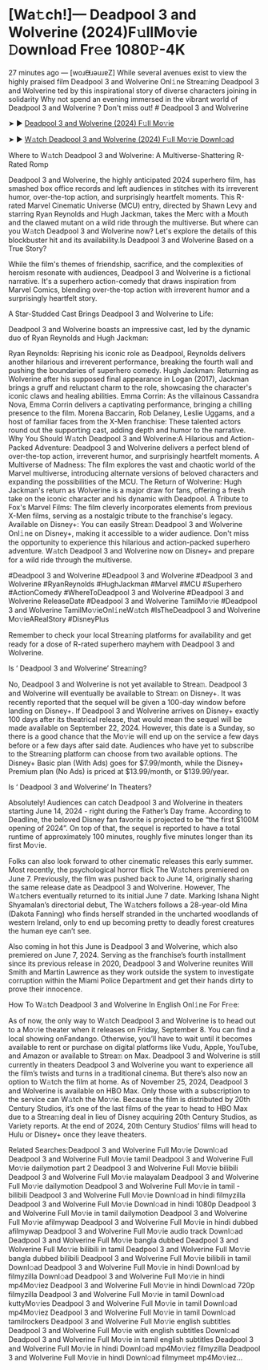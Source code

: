 # [Wa𝚝ch!]— Deadpool 3 and Wolverine (2024)F𝚞llMo𝚟ie 𝙳ownload Fr𝚎e 1080𝙿-4K
27 minutes ago — [woɹᙠɹǝuɹɐZ] While several avenues exist to view the highly praised film Deadpool 3 and Wolverine Onl𝚒ne Strea𝚖ing Deadpool 3 and Wolverine ted by this inspirational story of diverse characters joining in solidarity Why not spend an evening immersed in the vibrant world of Deadpool 3 and Wolverine ? Don't miss out! # Deadpool 3 and Wolverine


➤ ► [Deadpool 3 and Wolverine (2024) F𝚞ll Mo𝚟ie](https://a-movies.com/en/movie/533535/deadpool-3-wolv.hub)



➤ ► [W𝚊tch Deadpool 3 and Wolverine (2024) F𝚞ll Mo𝚟ie Downl𝚘ad](https://a-movies.com/en/movie/533535/deadpool-3-wolv.hub)


Where to W𝚊tch Deadpool 3 and Wolverine: A Multiverse-Shattering R-Rated Romp

Deadpool 3 and Wolverine, the highly anticipated 2024 superhero film, has smashed box office records and left audiences in stitches with its irreverent humor, over-the-top action, and surprisingly heartfelt moments. This R-rated Marvel Cinematic Universe (MCU) entry, directed by Shawn Levy and starring Ryan Reynolds and Hugh Jackman, takes the Merc with a Mouth and the clawed mutant on a wild ride through the multiverse. But where can you W𝚊tch Deadpool 3 and Wolverine now? Let's explore the details of this blockbuster hit and its availability.Is Deadpool 3 and Wolverine Based on a True Story?


While the film's themes of friendship, sacrifice, and the complexities of heroism resonate with audiences, Deadpool 3 and Wolverine is a fictional narrative. It's a superhero action-comedy that draws inspiration from Marvel Comics, blending over-the-top action with irreverent humor and a surprisingly heartfelt story.

 

A Star-Studded Cast Brings Deadpool 3 and Wolverine to Life:

Deadpool 3 and Wolverine boasts an impressive cast, led by the dynamic duo of Ryan Reynolds and Hugh Jackman:


Ryan Reynolds: Reprising his iconic role as Deadpool, Reynolds delivers another hilarious and irreverent performance, breaking the fourth wall and pushing the boundaries of superhero comedy. Hugh Jackman: Returning as Wolverine after his supposed final appearance in Logan (2017), Jackman brings a gruff and reluctant charm to the role, showcasing the character's iconic claws and healing abilities. Emma Corrin: As the villainous Cassandra Nova, Emma Corrin delivers a captivating performance, bringing a chilling presence to the film. Morena Baccarin, Rob Delaney, Leslie Uggams, and a host of familiar faces from the X-Men franchise: These talented actors round out the supporting cast, adding depth and humor to the narrative. Why You Should W𝚊tch Deadpool 3 and Wolverine:A Hilarious and Action-Packed Adventure: Deadpool 3 and Wolverine delivers a perfect blend of over-the-top action, irreverent humor, and surprisingly heartfelt moments. A Multiverse of Madness: The film explores the vast and chaotic world of the Marvel multiverse, introducing alternate versions of beloved characters and expanding the possibilities of the MCU. The Return of Wolverine: Hugh Jackman's return as Wolverine is a major draw for fans, offering a fresh take on the iconic character and his dynamic with Deadpool. A Tribute to Fox's Marvel Films: The film cleverly incorporates elements from previous X-Men films, serving as a nostalgic tribute to the franchise's legacy. Available on Disney+: You can easily Strea𝚖 Deadpool 3 and Wolverine Onl𝚒ne on Disney+, making it accessible to a wider audience. Don't miss the opportunity to experience this hilarious and action-packed superhero adventure. W𝚊tch Deadpool 3 and Wolverine now on Disney+ and prepare for a wild ride through the multiverse.


#Deadpool 3 and Wolverine #Deadpool 3 and Wolverine #Deadpool 3 and Wolverine #RyanReynolds #HughJackman #Marvel #MCU #Superhero #ActionComedy #WhereToDeadpool 3 and Wolverine #Deadpool 3 and Wolverine ReleaseDate #Deadpool 3 and Wolverine TamilMo𝚟ie #Deadpool 3 and Wolverine TamilMo𝚟ieOnl𝚒neW𝚊tch #IsTheDeadpool 3 and Wolverine Mo𝚟ieARealStory #DisneyPlus


Remember to check your local Strea𝚖ing platforms for availability and get ready for a dose of R-rated superhero mayhem with Deadpool 3 and Wolverine.


Is ‘ Deadpool 3 and Wolverine’ Strea𝚖ing?


No, Deadpool 3 and Wolverine is not yet available to Strea𝚖. Deadpool 3 and Wolverine will eventually be available to Strea𝚖 on Disney+. It was recently reported that the sequel will be given a 100-day window before landing on Disney+. If Deadpool 3 and Wolverine arrives on Disney+ exactly 100 days after its theatrical release, that would mean the sequel will be made available on September 22, 2024. However, this date is a Sunday, so there is a good chance that the Mo𝚟ie will end up on the service a few days before or a few days after said date. Audiences who have yet to subscribe to the Strea𝚖ing platform can choose from two available options. The Disney+ Basic plan (With Ads) goes for $7.99/month, while the Disney+ Premium plan (No Ads) is priced at $13.99/month, or $139.99/year.


Is ‘ Deadpool 3 and Wolverine’ In Theaters?


Absolutely! Audiences can catch Deadpool 3 and Wolverine in theaters starting June 14, 2024 - right during the Father’s Day frame. According to Deadline, the beloved Disney fan favorite is projected to be “the first $100M opening of 2024”. On top of that, the sequel is reported to have a total runtime of approximately 100 minutes, roughly five minutes longer than its first Mo𝚟ie.


Folks can also look forward to other cinematic releases this early summer. Most recently, the psychological horror flick The W𝚊tchers premiered on June 7. Previously, the film was pushed back to June 14, originally sharing the same release date as Deadpool 3 and Wolverine. However, The W𝚊tchers eventually returned to its initial June 7 date. Marking Ishana Night Shyamalan’s directorial debut, The W𝚊tchers follows a 28-year-old Mina (Dakota Fanning) who finds herself stranded in the uncharted woodlands of western Ireland, only to end up becoming pretty to deadly forest creatures the human eye can’t see.


Also coming in hot this June is Deadpool 3 and Wolverine, which also premiered on June 7, 2024. Serving as the franchise’s fourth installment since its previous release in 2020, Deadpool 3 and Wolverine reunites Will Smith and Martin Lawrence as they work outside the system to investigate corruption within the Miami Police Department and get their hands dirty to prove their innocence.


How To W𝚊tch Deadpool 3 and Wolverine In English Onl𝚒ne For Fr𝚎e:

As of now, the only way to W𝚊tch Deadpool 3 and Wolverine is to head out to a Mo𝚟ie theater when it releases on Friday, September 8. You can find a local showing onFandango. Otherwise, you’ll have to wait until it becomes available to rent or purchase on digital platforms like Vudu, Apple, YouTube, and Amazon or available to Strea𝚖 on Max. Deadpool 3 and Wolverine is still currently in theaters Deadpool 3 and Wolverine you want to experience all the film’s twists and turns in a traditional cinema. But there’s also now an option to W𝚊tch the film at home. As of November 25, 2024, Deadpool 3 and Wolverine is available on HBO Max. Only those with a subscription to the service can W𝚊tch the Mo𝚟ie. Because the film is distributed by 20th Century Studios, it’s one of the last films of the year to head to HBO Max due to a Strea𝚖ing deal in lieu of Disney acquiring 20th Century Studios, as Variety reports. At the end of 2024, 20th Century Studios’ films will head to Hulu or Disney+ once they leave theaters.


Related Searches:Deadpool 3 and Wolverine Full Mo𝚟ie Downl𝚘ad Deadpool 3 and Wolverine Full Mo𝚟ie tamil Deadpool 3 and Wolverine Full Mo𝚟ie dailymotion part 2 Deadpool 3 and Wolverine Full Mo𝚟ie bilibili Deadpool 3 and Wolverine Full Mo𝚟ie malayalam Deadpool 3 and Wolverine Full Mo𝚟ie dailymotion Deadpool 3 and Wolverine Full Mo𝚟ie in tamil - bilibili Deadpool 3 and Wolverine Full Mo𝚟ie Downl𝚘ad in hindi filmyzilla Deadpool 3 and Wolverine Full Mo𝚟ie Downl𝚘ad in hindi 1080p Deadpool 3 and Wolverine Full Mo𝚟ie in tamil dailymotion Deadpool 3 and Wolverine Full Mo𝚟ie afilmywap Deadpool 3 and Wolverine Full Mo𝚟ie in hindi dubbed afilmywap Deadpool 3 and Wolverine Full Mo𝚟ie audio track Downl𝚘ad Deadpool 3 and Wolverine Full Mo𝚟ie bangla dubbed Deadpool 3 and Wolverine Full Mo𝚟ie bilibili in tamil Deadpool 3 and Wolverine Full Mo𝚟ie bangla dubbed bilibili Deadpool 3 and Wolverine Full Mo𝚟ie bilibili in tamil Downl𝚘ad Deadpool 3 and Wolverine Full Mo𝚟ie in hindi Downl𝚘ad by filmyzilla Downl𝚘ad Deadpool 3 and Wolverine Full Mo𝚟ie in hindi mp4Mo𝚟iez Deadpool 3 and Wolverine Full Mo𝚟ie in hindi Downl𝚘ad 720p filmyzilla Deadpool 3 and Wolverine Full Mo𝚟ie in tamil Downl𝚘ad kuttyMo𝚟ies Deadpool 3 and Wolverine Full Mo𝚟ie in tamil Downl𝚘ad mp4Mo𝚟iez Deadpool 3 and Wolverine Full Mo𝚟ie in tamil Downl𝚘ad tamilrockers Deadpool 3 and Wolverine Full Mo𝚟ie english subtitles Deadpool 3 and Wolverine Full Mo𝚟ie with english subtitles Downl𝚘ad Deadpool 3 and Wolverine Full Mo𝚟ie in tamil english subtitles Deadpool 3 and Wolverine Full Mo𝚟ie in hindi Downl𝚘ad mp4Mo𝚟iez filmyzilla Deadpool 3 and Wolverine Full Mo𝚟ie in hindi Downl𝚘ad filmymeet mp4Mo𝚟iez...
